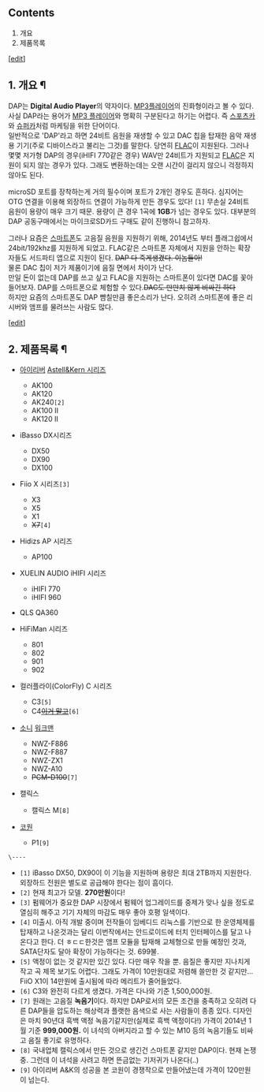 ## Contents

    

1. 개요 
2. 제품목록 

[[edit](http://rigvedawiki.net/r1/wiki.php/DAP?action=edit&section=1)]

## 1. 개요 ¶

DAP는 **Digital Audio Player**의 약자이다. [MP3플레이어](MP3%20%ED%94%8C%EB%A0%88%EC%9D%B4%EC%96%B4.md)의 진화형이라고 볼 수 있다.  
사실 DAP라는 용어가 [MP3 플레이어](MP3%20%ED%94%8C%EB%A0%88%EC%9D%B4%EC%96%B4.md)와 명확히
구분된다고 하기는 어렵다. 즉 [스포츠카](%EC%8A%A4%ED%8F%AC%EC%B8%A0%EC%B9%B4.md)와
[슈퍼카](%EC%8A%88%ED%8D%BC%EC%B9%B4.md)처럼 마케팅을 위한 단어이다.  
일반적으로 'DAP'라고 하면 24비트 음원을 재생할 수 있고 DAC 칩을 탑재한 음악 재생용 기기(주로 디바이스라고 불리는 그것)를
말한다. 당연히 [FLAC](FLAC.md)이 지원된다. 그러나 몇몇 저가형 DAP의 경우(iHIFI 770같은 경우) WAV만
24비트가 지원되고 [FLAC](FLAC.md)은 지원이 되지 않는 경우가 있다. 그래도 변환하는데는 오랜 시간이 걸리지 않으니
걱정하지 않아도 된다.

  

microSD 포트를 장착하는게 거의 필수이며 포트가 2개인 경우도 흔하다. 심지어는 OTG 연결을 이용해 외장하드 연결이 가능하게 만든
경우도 있다! `[1]` 무손실 24비트 음원이 용량이 매우 크기 때문. 용량이 큰 경우 1곡에 **1GB**가 넘는 경우도 있다. 대부분의
DAP 공동구매에서는 마이크로SD카드 구매도 같이 진행하니 참고하자.

  

그러나 요즘은 [스마트폰](%EC%8A%A4%EB%A7%88%ED%8A%B8%ED%8F%B0.md)도 고음질 음원을 지원하기 위해,
2014년도 부터 플래그쉽에서 24bit/192khz를 지원하게 되었고. FLAC같은 스마트폰 자체에서 지원을 안하는 확장자들도 서드파티
앱으로 지원이 된다. <del>DAP 다 죽게생겼다. 이놈들아!</del>  
물론 DAC 칩이 저가 제품이기에 음질 면에서 차이가 난다.  
만일 돈이 없는데 DAP를 쓰고 싶고 FLAC을 지원하는 스마트폰이 있다면 DAC를 꽃아 들어보자. DAP를 스마트폰으로 체험할 수
있다.<del>DAC도 만만치 않게 비싸긴 하다</del>  
하지만 요즘의 스마트폰도 DAP 뺨칠만큼 좋은소리가 난다. 오히려 스마트폰에 좋은 리시버와 앰프를 물려쓰는 사람도 많다.

[[edit](http://rigvedawiki.net/r1/wiki.php/DAP?action=edit&section=2)]

## 2. 제품목록 ¶

  * [아이리버](%EC%95%84%EC%9D%B4%EB%A6%AC%EB%B2%84.md) [Astell&Kern 시리즈](%EC%95%84%EC%9D%B4%EB%A6%AC%EB%B2%84/%EC%A0%9C%ED%92%88%20%EB%AA%A9%EB%A1%9D#s-3.md)  

    * AK100
    * AK120
    * AK240`[2]`
    * AK100 II
    * AK120 II
  * iBasso DX시리즈  

    * DX50
    * DX90
    * DX100
  * Fiio X 시리즈`[3]`  

    * X3
    * X5
    * X1
    * <del>X7</del>`[4]`
  * Hidizs AP 시리즈  

    * AP100
  * XUELIN AUDIO iHIFI 시리즈  

    * iHIFI 770
    * iHIFI 960
  * QLS QA360
  * HiFiMan 시리즈  

    * 801
    * 802
    * 901
    * 902
  * 컬러플라이(ColorFly) C 시리즈  

    * C3`[5]`
    * C4<del>[이거 말고](C4.md)</del>`[6]`
  * [소니](%EC%86%8C%EB%8B%88.md) [워크맨](%EC%9B%8C%ED%81%AC%EB%A7%A8/MP3P.md)  

    * NWZ-F886
    * NWZ-F887
    * NWZ-ZX1
    * NWZ-A10
    * <del>PCM-D100</del>`[7]`
  * 캘릭스  

    * 캘릭스 M`[8]`
  * [코원](%EC%BD%94%EC%9B%90.md)  

    * P1`[9]`

`\----`

  * `[1]` iBasso DX50, DX90이 이 기능을 지원하며 용량은 최대 2TB까지 지원한다. 외장하드 전원은 별도로 공급해야 한다는 점이 흠이다.
  * `[2]` 현재 최고가 모델. **270만원**이다!
  * `[3]` 펌웨어가 중요한 DAP 시장에서 펌웨어 업그레이드를 중제가 맞나 싶을 정도로 열심히 해주고 기기 자체의 마감도 매우 좋아 호평 일색이다.
  * `[4]` 미출시. 아직 개발 중이며 전작들이 임베디드 리눅스를 기반으로 한 운영체제를 탑재하고 나온것과는 달리 이번작에서는 안드로이드에 터치 인터페이스를 달고 나온다고 한다. 더 ㅎㄷㄷ한것은 앰프 모듈을 탑재해 교체형으로 만들 예정인 것과, SATA단자도 달아 확장이 가능하다는 것. 699불.
  * `[5]` 액정이 없는 것 같지만 있긴 있다. 다만 매우 작을 뿐. 음질은 좋지만 지나치게 작고 곡 제목 보기도 어렵다. 그래도 가격이 10만원대로 저렴해 쓸만한 것 같지만... FiiO X1이 14만원에 출시됨에 따라 메리트가 줄어들었다.
  * `[6]` C3와 완전히 다르게 생겼다. 가격은 다나와 기준 1,500,000원.
  * `[7]` 원래는 고음질 **녹음기**이다. 하지만 DAP로서의 모든 조건을 충족하고 오히려 다른 DAP들을 압도하는 해상력과 플랫한 음색으로 사는 사람들이 종종 있다. 디자인은 마치 90년대 흑백 액정 녹음기같지만(실제로 흑백 액정이다!) 가격이 2014년 1월 기준 **999,000원.** 이 녀석의 아버지라고 할 수 있는 M10 등의 녹음기들도 비싸고 음질 좋기로 유명하다.
  * `[8]` 국내업체 캘릭스에서 만든 것으로 생긴건 스마트폰 같지만 DAP이다. 현재 논쟁중. 그런데 이 녀석을 사려고 하면 뜬금없는 기저귀가 나온다(..)
  * `[9]` 아이리버 A&K의 성공을 본 코원이 경쟁작으로 만들어냈는데 가격이 120만원이 넘는다.

